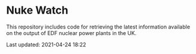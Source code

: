 # Nuke Watch

This repository includes code for retrieving the latest information available on the output of EDF nuclear power plants in the UK.

Last updated: 2021-04-24 18:22